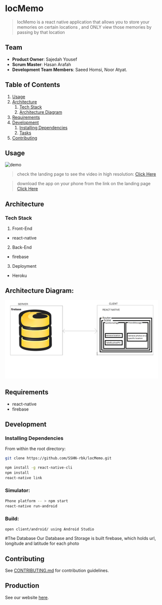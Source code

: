
# locMemo 

> locMemo is a react native application that allows you to store your memories on certain locations , and ONLY view those memories by passing by that location 


## Team

  - __Product Owner__: Sajedah Yousef
  - __Scrum Master__: Hasan Arafah
  - __Development Team Members__:  Saeed Homsi, Noor Atyat.

## Table of Contents

1. [Usage](#Usage)
1. [Architecture](#architecture)
    1. [Tech Stack](#tech-stack)
    1. [Architecture Diagram](#Architecture-Diagram)
1. [Requirements](#requirements)
1. [Development](#development)
    1. [Installing Dependencies](#installing-dependencies)
    1. [Tasks](#tasks)
1. [Contributing](#contributing)

## Usage



![demo](demo.gif)

> check the landing page to see the video in high resolution:
[Click Here](http://locmemoo.herokuapp.com)

> download the app on your phone from the link on the landing page
[Click Here](http://locmemoo.herokuapp.com)


## Architecture

### Tech Stack

1) Front-End
- react-native  

2) Back-End
- firebase

3) Deployment
- Heroku


## Architecture Diagram:
![Architecture Diagram](SystemArchitecture.png)

## Requirements


- react-native
- firebase

## Development

### Installing Dependencies

From within the root directory:

```sh
git clone https://github.com/SSHN-rbk/locMemo.git
```

```sh
npm install -g react-native-cli
npm install
react-native link
```

### Simulator:
```sh
Phone platform -- > npm start
react-native run-android
```
### Build:
```
open client/android/ using Android Studio

```

#The Database 
Our Database and Storage is built firebase, which holds url, longitude and latitude for each photo



## Contributing

See [CONTRIBUTING.md](CONTRIBUTING.md) for contribution guidelines.

## Production

See our website [here](http://locmemoo.herokuapp.com/#/).


